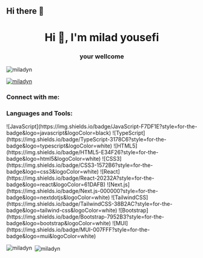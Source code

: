 ## Hi there 👋

<h1 align="center">Hi 👋, I'm milad yousefi</h1>
<h3 align="center">your wellcome</h3>

<p align="left"> <img src="https://komarev.com/ghpvc/?username=miladyn&label=Profile%20views&color=0e75b6&style=flat" alt="miladyn" /> </p>

<p align="left"> <a href="https://github.com/ryo-ma/github-profile-trophy"><img src="https://github-profile-trophy.vercel.app/?username=miladyn" alt="miladyn" /></a> </p>

<h3 align="left">Connect with me:</h3>
<p align="left">
</p>

<h3 align="left">Languages and Tools:</h3>
<p align="left"> ![JavaScript](https://img.shields.io/badge/JavaScript-F7DF1E?style=for-the-badge&logo=javascript&logoColor=black)  
![TypeScript](https://img.shields.io/badge/TypeScript-3178C6?style=for-the-badge&logo=typescript&logoColor=white)  
![HTML5](https://img.shields.io/badge/HTML5-E34F26?style=for-the-badge&logo=html5&logoColor=white)  
![CSS3](https://img.shields.io/badge/CSS3-1572B6?style=for-the-badge&logo=css3&logoColor=white)  
![React](https://img.shields.io/badge/React-20232A?style=for-the-badge&logo=react&logoColor=61DAFB)  
![Next.js](https://img.shields.io/badge/Next.js-000000?style=for-the-badge&logo=nextdotjs&logoColor=white)  
![TailwindCSS](https://img.shields.io/badge/TailwindCSS-38B2AC?style=for-the-badge&logo=tailwind-css&logoColor=white)  
![Bootstrap](https://img.shields.io/badge/Bootstrap-7952B3?style=for-the-badge&logo=bootstrap&logoColor=white)  
![MUI](https://img.shields.io/badge/MUI-007FFF?style=for-the-badge&logo=mui&logoColor=white) </p>

<p><img align="left" src="https://github-readme-stats.vercel.app/api/top-langs?username=miladyn&show_icons=true&locale=en&layout=compact" alt="miladyn" /></p>

<p>&nbsp;<img align="center" src="https://github-readme-stats.vercel.app/api?username=miladyn&show_icons=true&locale=en" alt="miladyn" /></p>
